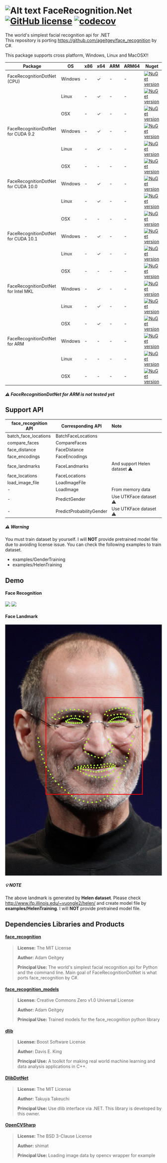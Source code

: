 # ![Alt text](nuget/face48.png "FaceRecognition.Net") FaceRecognition.Net [![GitHub license](https://img.shields.io/github/license/mashape/apistatus.svg)]() [![codecov](https://codecov.io/gh/takuya-takeuchi/FaceRecognitionDotNet/branch/master/graph/badge.svg)](https://codecov.io/gh/takuya-takeuchi/FaceRecognitionDotNet)

The world's simplest facial recognition api for .NET  
This repository is porting https://github.com/ageitgey/face_recognition by C#.

This package supports cross platform, Windows, Linux and MacOSX!!

|Package|OS|x86|x64|ARM|ARM64|Nuget|
|---|---|---|---|---|---|---|
|FaceRecognitionDotNet (CPU)|Windows|-|✓|-|-|[![NuGet version](https://img.shields.io/nuget/v/FaceRecognitionDotNet.svg)](https://www.nuget.org/packages/FaceRecognitionDotNet)|
||Linux|-|✓|-|-|[![NuGet version](https://img.shields.io/nuget/v/FaceRecognitionDotNet.svg)](https://www.nuget.org/packages/FaceRecognitionDotNet)|
||OSX|-|✓|-|-|[![NuGet version](https://img.shields.io/nuget/v/FaceRecognitionDotNet.svg)](https://www.nuget.org/packages/FaceRecognitionDotNet)|
|FaceRecognitionDotNet for CUDA 9.2|Windows|-|✓|-|-|[![NuGet version](https://img.shields.io/nuget/v/FaceRecognitionDotNet.CUDA92.svg)](https://www.nuget.org/packages/FaceRecognitionDotNet.CUDA92)|
||Linux|-|✓|-|-|[![NuGet version](https://img.shields.io/nuget/v/FaceRecognitionDotNet.CUDA92.svg)](https://www.nuget.org/packages/FaceRecognitionDotNet.CUDA92)|
||OSX|-|-|-|-|[![NuGet version](https://img.shields.io/nuget/v/FaceRecognitionDotNet.CUDA92.svg)](https://www.nuget.org/packages/FaceRecognitionDotNet.CUDA92)|
|FaceRecognitionDotNet for CUDA 10.0|Windows|-|✓|-|-|[![NuGet version](https://img.shields.io/nuget/v/FaceRecognitionDotNet.CUDA100.svg)](https://www.nuget.org/packages/FaceRecognitionDotNet.CUDA100)|
||Linux|-|✓|-|-|[![NuGet version](https://img.shields.io/nuget/v/FaceRecognitionDotNet.CUDA100.svg)](https://www.nuget.org/packages/FaceRecognitionDotNet.CUDA100)|
||OSX|-|-|-|-|[![NuGet version](https://img.shields.io/nuget/v/FaceRecognitionDotNet.CUDA100.svg)](https://www.nuget.org/packages/FaceRecognitionDotNet.CUDA100)|
|FaceRecognitionDotNet for CUDA 10.1|Windows|-|✓|-|-|[![NuGet version](https://img.shields.io/nuget/v/FaceRecognitionDotNet.CUDA101.svg)](https://www.nuget.org/packages/FaceRecognitionDotNet.CUDA101)|
||Linux|-|✓|-|-|[![NuGet version](https://img.shields.io/nuget/v/FaceRecognitionDotNet.CUDA101.svg)](https://www.nuget.org/packages/FaceRecognitionDotNet.CUDA101)|
||OSX|-|-|-|-|[![NuGet version](https://img.shields.io/nuget/v/FaceRecognitionDotNet.CUDA101.svg)](https://www.nuget.org/packages/FaceRecognitionDotNet.CUDA101)|
|FaceRecognitionDotNet for Intel MKL|Windows|-|✓|-|-|[![NuGet version](https://img.shields.io/nuget/v/FaceRecognitionDotNet.MKL.svg)](https://www.nuget.org/packages/FaceRecognitionDotNet.MKL)|
||Linux|-|✓|-|-|[![NuGet version](https://img.shields.io/nuget/v/FaceRecognitionDotNet.MKL.svg)](https://www.nuget.org/packages/FaceRecognitionDotNet.MKL)|
||OSX|-|✓|-|-|[![NuGet version](https://img.shields.io/nuget/v/FaceRecognitionDotNet.MKL.svg)](https://www.nuget.org/packages/FaceRecognitionDotNet.MKL)|
|FaceRecognitionDotNet for ARM|Windows|-|-|-|-|[![NuGet version](https://img.shields.io/nuget/v/FaceRecognitionDotNet-ARM.svg)](https://www.nuget.org/packages/FaceRecognitionDotNet-ARM)|
||Linux|-|-|-|-|[![NuGet version](https://img.shields.io/nuget/v/FaceRecognitionDotNet-ARM.svg)](https://www.nuget.org/packages/FaceRecognitionDotNet-ARM)|
||OSX|-|-|-|-|[![NuGet version](https://img.shields.io/nuget/v/FaceRecognitionDotNet-ARM.svg)](https://www.nuget.org/packages/FaceRecognitionDotNet-ARM)|

##### :warning: FaceRecognitionDotNet for ARM is not tested yet

## Support API

|face_recognition API|Corresponding API|Note|
|----|----|:----|
|batch_face_locations|BatchFaceLocations||
|compare_faces|CompareFaces||
|face_distance|FaceDistance||
|face_encodings|FaceEncodings||
|face_landmarks|FaceLandmarks|And support Helen dataset :warning:|
|face_locations|FaceLocations||
|load_image_file|LoadImageFile||
|-|LoadImage|From memory data|
|-|PredictGender|Use UTKFace dataset :warning:|
|-|PredictProbabilityGender|Use UTKFace dataset :warning:|

##### :warning: Warning

You must train dataset by yourself.
I will **NOT** provide pretrained model file due to avoiding license issue.
You can check the following examples to train dataset.

* examples/GenderTraining
* examples/HelenTraining

## Demo

#### Face Recognition

<img src="images/1.png"/>

<img src="images/2.png"/>

#### Face Landmark

<img src="images/3.jpg"/>

##### :bulb: NOTE

The above landmark is generated by **Helen dataset**.
Please check http://www.ifp.illinois.edu/~vuongle2/helen/ and create model file by **examples/HelenTraining**.
I will **NOT** provide pretrained model file.

## Dependencies Libraries and Products

#### [face_recognition](https://github.com/ageitgey/face_recognition/)

> **License:** The MIT License
>
> **Author:** Adam Geitgey
> 
> **Principal Use:** The world's simplest facial recognition api for Python and the command line. Main goal of FaceRecognitionDotNet is what ports face_recognition by C#.

#### [face_recognition_models](https://github.com/ageitgey/face_recognition_models/)

> **License:** Creative Commons Zero v1.0 Universal License
>
> **Author:** Adam Geitgey
> 
> **Principal Use:** Trained models for the face_recognition python library

#### [dlib](http://dlib.net/)

> **License:** Boost Software License
>
> **Author:** Davis E. King
> 
> **Principal Use:** A toolkit for making real world machine learning and data analysis applications in C++.

#### [DlibDotNet](https://github.com/takuya-takeuchi/DlibDotNet/)

> **License:** The MIT License
>
> **Author:** Takuya Takeuchi
> 
> **Principal Use:** Use dlib interface via .NET. This library is developed by this owner.

#### [OpenCVSharp](https://github.com/shimat/opencvsharp/)

> **License:** The BSD 3-Clause License
>
> **Author:** shimat
> 
> **Principal Use:** Loading image data by opencv wrapper for example


